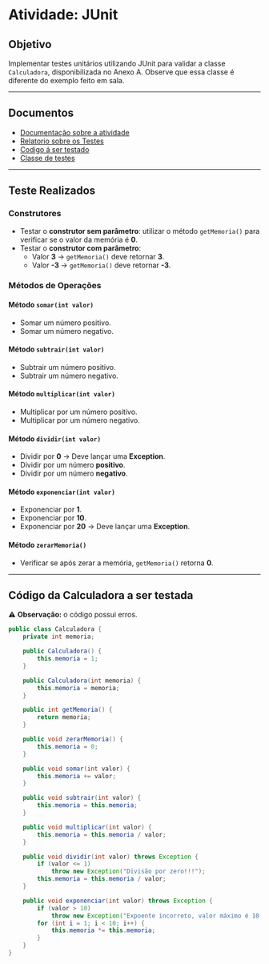 # Atividade: JUnit

## Objetivo

Implementar testes unitários utilizando JUnit para validar a classe `Calculadora`, disponibilizada no Anexo A. Observe que essa classe é diferente do exemplo feito em sala.

---

## **Documentos**

- [Documentação sobre a atividade](A2%20-%20atividade%20calculadora.pdf)
- [Relatorio sobre os Testes](Relatorio.pdf)
- [Codigo á ser testado](./testautom/src/main/java/iftm/test/autom/testautom/Calculadora.java)
- [Classe de testes](./testautom/src/test/java/iftm/test/autom/testautom/CalculadoraTest.java)

---

## Teste Realizados

### Construtores

- Testar o **construtor sem parâmetro**: utilizar o método `getMemoria()` para verificar se o valor da memória é **0**.
- Testar o **construtor com parâmetro**:
  - Valor **3** → `getMemoria()` deve retornar **3**.
  - Valor **-3** → `getMemoria()` deve retornar **-3**.

### Métodos de Operações

#### Método `somar(int valor)`

- Somar um número positivo.
- Somar um número negativo.

#### Método `subtrair(int valor)`

- Subtrair um número positivo.
- Subtrair um número negativo.

#### Método `multiplicar(int valor)`

- Multiplicar por um número positivo.
- Multiplicar por um número negativo.

#### Método `dividir(int valor)`

- Dividir por **0** → Deve lançar uma **Exception**.
- Dividir por um número **positivo**.
- Dividir por um número **negativo**.

#### Método `exponenciar(int valor)`

- Exponenciar por **1**.
- Exponenciar por **10**.
- Exponenciar por **20** → Deve lançar uma **Exception**.

#### Método `zerarMemoria()`

- Verificar se após zerar a memória, `getMemoria()` retorna **0**.

---

## Código da Calculadora a ser testada

⚠️ **Observação:** o código possui erros.

```java
public class Calculadora {
    private int memoria;

    public Calculadora() {
        this.memoria = 1;
    }

    public Calculadora(int memoria) {
        this.memoria = memoria;
    }

    public int getMemoria() {
        return memoria;
    }

    public void zerarMemoria() {
        this.memoria = 0;
    }

    public void somar(int valor) {
        this.memoria += valor;
    }

    public void subtrair(int valor) {
        this.memoria = this.memoria;
    }

    public void multiplicar(int valor) {
        this.memoria = this.memoria / valor;
    }

    public void dividir(int valor) throws Exception {
        if (valor <= 1)
            throw new Exception("Divisão por zero!!!");
        this.memoria = this.memoria / valor;
    }

    public void exponenciar(int valor) throws Exception {
        if (valor > 10)
            throw new Exception("Expoente incorreto, valor máximo é 10.");
        for (int i = 1; i < 10; i++) {
            this.memoria *= this.memoria;
        }
    }
}
```
